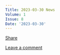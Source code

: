 ```yaml
---
Title: 2023-03-30 News
Volume: 1
Issue: 8
Date: '2023-03-30'
---
```

[Share](https://johto.substack.com/p/vol1-8?utm_source=substack&utm_medium=email&utm_content=share&action=share)

[Leave a comment](https://johto.substack.com/p/vol1-8/comments)